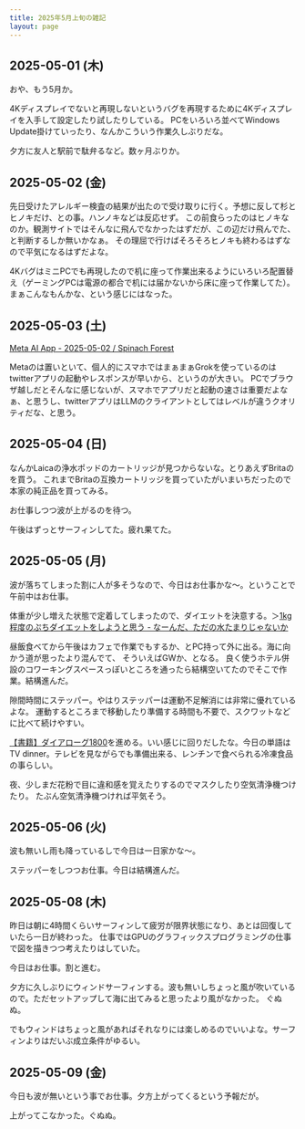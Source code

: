 ```yaml
---
title: 2025年5月上旬の雑記
layout: page
---
```


## 2025-05-01 (木)

おや、もう5月か。

4Kディスプレイでないと再現しないというバグを再現するために4Kディスプレイを入手して設定したり試したりしている。
PCをいろいろ並べてWindows Update掛けていったり、なんかこういう作業久しぶりだな。

夕方に友人と駅前で駄弁るなど。数ヶ月ぶりか。

## 2025-05-02 (金)

先日受けたアレルギー検査の結果が出たので受け取りに行く。予想に反して杉とヒノキだけ、との事。ハンノキなどは反応せず。
この前食らったのはヒノキなのか。観測サイトではそんなに飛んでなかったはずだが、この辺だけ飛んでた、と判断するしか無いかなぁ。
その理屈で行けばそろそろヒノキも終わるはずなので平気になるはずだよな。

4KバグはミニPCでも再現したので机に座って作業出来るようにいろいろ配置替え（ゲーミングPCは電源の都合で机には届かないから床に座って作業してた）。
まぁこんなもんかな、という感じにはなった。

## 2025-05-03 (土)

[Meta AI App - 2025-05-02 / Spinach Forest](https://records.dodgson.org/2025/05/02/meta-ai-app/)

Metaのは置いといて、個人的にスマホではまぁまぁGrokを使っているのはtwitterアプリの起動やレスポンスが早いから、というのが大きい。
PCでブラウザ越しだとそんなに感じないが、スマホでアプリだと起動の速さは重要だよなぁ、と思うし、twitterアプリはLLMのクライアントとしてはレベルが違うクオリティだな、と思う。

## 2025-05-04 (日)

なんかLaicaの浄水ポッドのカートリッジが見つからないな。とりあえずBritaのを買う。
これまでBritaの互換カートリッジを買っていたがいまいちだったので本家の純正品を買ってみる。

お仕事しつつ波が上がるのを待つ。

午後はずっとサーフィンしてた。疲れ果てた。

## 2025-05-05 (月)

波が落ちてしまった割に人が多そうなので、今日はお仕事かな〜。ということで午前中はお仕事。

体重が少し増えた状態で定着してしまったので、ダイエットを決意する。＞[1kg程度のぷちダイエットをしようと思う - なーんだ、ただの水たまりじゃないか](https://karino2.github.io/2025/05/05/1kg_puttit_diet.html)

昼飯食べてから午後はカフェで作業でもするか、とPC持って外に出る。海に向かう道が思ったより混んでて、
そういえばGWか、となる。
良く使うホテル併設のコワーキングスペースっぽいところを通ったら結構空いてたのでそこで作業。結構進んだ。

隙間時間にステッパー。やはりステッパーは運動不足解消には非常に優れているよな。
運動するところまで移動したり準備する時間も不要で、スクワットなどに比べて続けやすい。

[【書籍】ダイアローグ1800](https://karino2.github.io/RandomThoughts/%E3%80%90%E6%9B%B8%E7%B1%8D%E3%80%91%E3%83%80%E3%82%A4%E3%82%A2%E3%83%AD%E3%83%BC%E3%82%B01800)を進める。いい感じに回りだしたな。今日の単語はTV dinner。テレビを見ながらでも準備出来る、レンチンで食べられる冷凍食品の事らしい。

夜、少しまだ花粉で目に違和感を覚えたりするのでマスクしたり空気清浄機つけたり。
たぶん空気清浄機つければ平気そう。

## 2025-05-06 (火)

波も無いし雨も降っているしで今日は一日家かな〜。

ステッパーをしつつお仕事。今日は結構進んだ。

## 2025-05-08 (木)

昨日は朝に4時間くらいサーフィンして疲労が限界状態になり、あとは回復していたら一日が終わった。
仕事ではGPUのグラフィックスプログラミングの仕事で図を描きつつ考えたりはしていた。

今日はお仕事。割と進む。

夕方に久しぶりにウィンドサーフィンする。波も無いしちょっと風が吹いているので。ただセットアップして海に出てみると思ったより風がなかった。
ぐぬぬ。

でもウィンドはちょっと風があればそれなりには楽しめるのでいいよな。サーフィンよりはだいぶ成立条件がゆるい。

## 2025-05-09 (金)

今日も波が無いという事でお仕事。夕方上がってくるという予報だが。

上がってこなかった。ぐぬぬ。